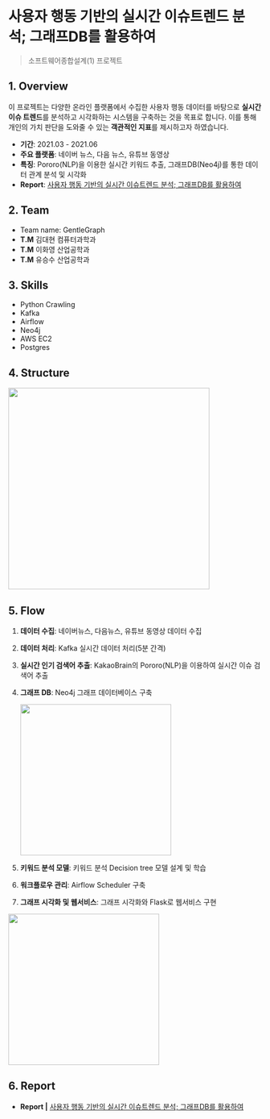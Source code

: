 # 사용자 행동 기반의 실시간 이슈트렌드 분석; 그래프DB를 활용하여

> 소프트웨어종합설계(1) 프로젝트

## 1. Overview

이 프로젝트는 다양한 온라인 플랫폼에서 수집한 사용자 행동 데이터를 바탕으로 **실시간 이슈 트렌드**를 분석하고 시각화하는 시스템을 구축하는 것을 목표로 합니다. 이를 통해 개인의 가치 판단을 도와줄 수 있는 **객관적인 지표**를 제시하고자 하였습니다.

- **기간**: 2021.03 - 2021.06
- **주요 플랫폼**: 네이버 뉴스, 다음 뉴스, 유튜브 동영상
- **특징**: Pororo(NLP)을 이용한 실시간 키워드 추출, 그래프DB(Neo4j)를 통한 데이터 관계 분석 및 시각화
- **Report**: [사용자 행동 기반의 실시간 이슈트렌드 분석; 그래프DB를 활용하여](https://2hwayoung.notion.site/DB-e85b2cdd78624fa2a7ced1e62b4f51ba?pvs=4)

  
## 2. Team
- Team name: GentleGraph
- **T.M** 김대현 컴퓨터과학과
- **T.M** 이화영 산업공학과
- **T.M** 유승수 산업공학과

## 3. Skills
- Python Crawling
- Kafka
- Airflow
- Neo4j
- AWS EC2
- Postgres

## 4. Structure
<img src="https://github.com/user-attachments/assets/c578abcd-f684-44da-bb55-15b6519ecbae" height="400"/>


## 5. Flow
1) **데이터 수집**: 네이버뉴스, 다음뉴스, 유튜브 동영상 데이터 수집
3) **데이터 처리**: Kafka 실시간 데이터 처리(5분 간격)
4) **실시간 인기 검색어 추출**: KakaoBrain의 Pororo(NLP)을 이용하여 실시간 이슈 검색어 추출
5) **그래프 DB**: Neo4j 그래프 데이터베이스 구축


   <img src="https://github.com/user-attachments/assets/61d183fd-2dc3-4a98-af76-9dc1b4d5d642" height="300"/>

6) **키워드 분석 모델**: 키워드 분석 Decision tree 모델 설계 및 학습
7) **워크플로우 관리**: Airflow Scheduler 구축
8) **그래프 시각화 및 웹서비스**: 그래프 시각화와 Flask로 웹서비스 구현

  <img src="https://github.com/user-attachments/assets/303941bf-2ce0-4612-886f-405690315a4b" height="300"/>


## 6. Report

- **Report |** [사용자 행동 기반의 실시간 이슈트렌드 분석; 그래프DB를 활용하여](https://2hwayoung.notion.site/DB-e85b2cdd78624fa2a7ced1e62b4f51ba?pvs=4)
